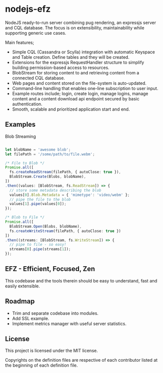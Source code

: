 # nodejs-efz
NodeJS ready-to-run server combining pug rendering, an expressjs server and CQL database. The focus is on extensibility, maintainability while supporting generic use cases.

Main features;
- Simple CQL (Cassandra or Scylla) integration with automatic Keyspace and Table creation. Define tables and they will be created.
- Extensions for the expressjs RequestHandler structure to simplify building permission-based access to resources.
- BlobStream for storing content to and retrieving content from a connected CQL database.
- Web pages and content stored on the file-system is auto-updated.
- Command-line handling that enables one-line subscription to user input.
- Example routes include; login, create login, manage logins, manage content and a content download api endpoint secured by basic authentication.
- Smooth, scalable and prioritized application start and end.

## Examples
Blob Streaming
```typescript

let blobName = 'awesome blob';
let filePath = '/some/path/to/file.webm';

/* File to Blob */
Promise.all([
  fs.createReadStream(filePath, { autoClose: true }),
  BlobStream.Create(Blobs, blobName),
])
.then((values: [BlobStream, fs.ReadStream]) => {
  // store some metadata describing the blob
  values[0].Blob.Metadata = { 'mimetype': 'video/webm' };
  // pipe the file to the blob
  values[1].pipe(values[0]);
});

/* Blob to File */
Promise.all([
  BlobStream.Open(Blobs, blobName),
  fs.createWriteStream(filePath, { autoClose: true })
])
.then((streams: [BlobStream, fs.WriteStream]) => {
  // pipe to file - so easy!
  streams[0].pipe(streams[1]);
});

```

## EFZ - Efficient, Focused, Zen
This codebase and the tools therein should be easy to understand, fast and easily extensible.

## Roadmap
- Trim and separate codebase into modules.
- Add SSL example.
- Implement metrics manager with useful server statistics.


## License

This project is licensed under the MIT license.

Copyrights on the definition files are respective of each contributor listed at the beginning of each definition file.
